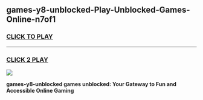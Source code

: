 
## games-y8-unblocked-Play-Unblocked-Games-Online-n7of1
<h3>
<a href="https://premium76.site?title=games-y8-unblocked&ref=24A">CLICK TO PLAY</a></h3>
<hr>

<h3>
<a href="https://premium76.site?title=games-y8-unblocked&ref=24A">CLICK 2 PLAY</a>
  
</h3>

<a href="https://premium76.site?title=games-y8-unblocked&ref=24A"><img src="https://clearcache.store/games.png"></a>


**games-y8-unblocked games unblocked: Your Gateway to Fun and Accessible Online Gaming**
